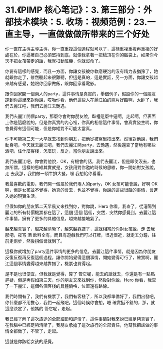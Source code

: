# 31.《PIMP 核心笔记》：3. 第三部分：外部技术模块：5. 收场：视频范例：23.一直主导，一直做做做所带来的三个好处

你一直在主導主導主導，你一直重複這個過程就可以了，這樣重複重複再重複的好處在於，你逼著自己必須堅持到底，就像我拿著一把槍頂在你的腦袋上，如果你今天不把女孩帶走的話，我就扣動班機，你就沒命了。

你要有這樣的感覺，而且一方面，你讓女孩被你軟磨硬泡的沒有精力去猶豫了，她就跟你走了，雖然聽起來很難聽，但這是真的，這是實話，另一方面，你讓女孩越來越有感覺，她跟你回家做飯，跟你回家看電影。

跟你回家開一個兩人的party，這件事情是真實的，舉個例子，假設你的一個朋友跑到你這里來對你說，哎呦你看，他們這些人在麗江拍的照片好酷啊，太帥了，我們去麗江吧，我們去麗江去艷遇。

我們去麗江開個party，那麼你會對你朋友說，臥槽這麼牛逼啊，走起啊，但表面上你是這麼說的，但是你真實的內心裡，你真的相信這件事情，會真實發生嗎，你會覺得有這個可能，但是你絕對不可能太當真。

你不可能第二天一大早就去找到你朋友，把他從被窩里拽出來，然後對他說，我們動身吧，今天就去麗江吧，我們去麗江開party，去艷遇，然後還查了當地有哪些酒吧，住什麼客棧，怎麼玩，反之，當你朋友說出來。

我們去麗江吧，你會對他說，OK，有機會的話，我們去麗江，但是即使沒去，也無所謂，這樣的思維其實就是，女孩用對你邀約時候的思維，你一開始對女孩說，走 去我那，我們做一頓牛排大餐，嘿 我想給你看看。

我最喜歡的電影，我們開一個屬於我們兩人的party，OK 女孩可能會說，好啊 OK啊，但是女孩並不覺得，她真的會去，也並不覺得，你說的這些很酷的事情，會進入她的現實生活。

但假如你的朋友第二天早晨又來找到你，對你說，Hero 你看，我查了，從瀋陽到麗江的所有特價機票都在這了，這個 這個 這個，突然，突然你感覺到，去麗江這件事情，擁有了更多的具體信息，越來越接地氣了。

越來越真實了，越來越清晰了，越來越靠譜了，這就相當於你對女孩說，走 去我那吧，夜宵 酒 飲料全有，而且有遊戲我們可以打牌，很近很近，就走五分鐘，往前走兩步，然後拐個彎就到了。

這樣你就增加了party這件事情的更多的信息，去麗江這件事情，就是因為你朋友反復反復再反復這個過程，讓你開始覺得這個事情，開始變得可行了，確實啊，麗江這個事情變得越來越靠譜了，機票也買得起。

是不是也很便宜，但我就是覺得，算了 管它呢，能去的話就去，你還是有一點點遲疑，但是再假如第三天，你的朋友又來找到你，然後對你說，Hero 你看，我查了一下麗江，這個各個客棧的具體價格，位置還有路線。

我們時間有了，我們有機票了，我們有客棧了，所以我都準備好了，我們出發吧，你什麼都不用擔心，我們一起飛吧，這個時候你會想，嗯 確實挺不錯的，那，就這麼決定了，他媽的 管它呢，走起。

我已經了解了這次旅途的全部細節和詳情了，這件事情對我來說已經足夠真實了，在我腦中已經足夠清晰了，我朋友承擔了這次旅行的全部責任，他幫我把該做的事情全都做了，不管了，走起。

這就是你該給女孩的感覺。
